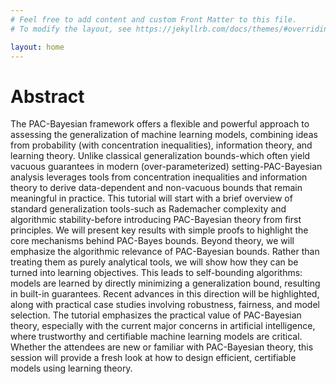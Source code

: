```yaml
---
# Feel free to add content and custom Front Matter to this file.
# To modify the layout, see https://jekyllrb.com/docs/themes/#overriding-theme-defaults

layout: home
---
```


# Abstract 

The PAC-Bayesian framework offers a flexible and powerful approach to assessing the generalization of machine learning models, combining ideas from probability (with concentration inequalities), information theory, and learning theory.  Unlike classical generalization bounds-which often yield vacuous guarantees in modern (over-parameterized) setting-PAC-Bayesian analysis leverages tools from concentration inequalities and information theory to derive data-dependent and non-vacuous bounds that remain meaningful in practice. This tutorial will start with a brief overview of standard generalization tools-such as Rademacher complexity and algorithmic stability-before introducing PAC-Bayesian theory from first principles. We will present key results with simple proofs to highlight the core mechanisms behind PAC-Bayes bounds. Beyond theory, we will emphasize the algorithmic relevance of PAC-Bayesian bounds.  Rather than treating them as purely analytical tools, we will show how they can be turned into learning objectives. This leads to self-bounding algorithms: models are learned by directly minimizing a generalization bound, resulting in built-in guarantees. Recent advances in this direction will be highlighted, along with practical case studies involving robustness, fairness, and model selection. The tutorial emphasizes the practical value of PAC-Bayesian theory, especially with the current major concerns in artificial intelligence, where trustworthy and certifiable machine learning models are critical. Whether the attendees are new or familiar with PAC-Bayesian theory, this session will provide a fresh look at how to design efficient, certifiable models using learning theory.
